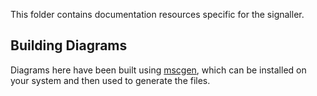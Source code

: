 This folder contains documentation resources specific for the signaller.

## Building Diagrams

Diagrams here have been built using [mscgen](http://www.mcternan.me.uk/mscgen/index.html), which can be installed on your system and then used to generate the files.